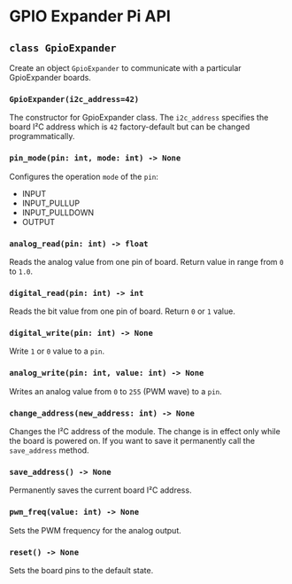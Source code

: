 # GPIO Expander Pi API

## `class GpioExpander`

Create an object `GpioExpander` to communicate with a particular GpioExpander boards.

### `GpioExpander(i2c_address=42)`

The constructor for GpioExpander class. The `i2c_address` specifies the board
I²C address which is `42` factory-default but can be changed programmatically.

### `pin_mode(pin: int, mode: int) -> None`

Configures the operation `mode` of the `pin`:

- INPUT
- INPUT_PULLUP
- INPUT_PULLDOWN
- OUTPUT

### `analog_read(pin: int) -> float`

Reads the analog value from one pin of board. Return value in range from `0` to `1.0`.

### `digital_read(pin: int) -> int`

Reads the bit value from one pin of board. Return `0` or `1` value.

### `digital_write(pin: int) -> None`

Write `1` or `0` value to a `pin`.

### `analog_write(pin: int, value: int) -> None`

Writes an analog value from `0` to `255` (PWM wave) to a `pin`.

### `change_address(new_address: int) -> None`

Changes the I²C address of the module. The change is in effect only while the
board is powered on. If you want to save it permanently call the `save_address`
method.

### `save_address() -> None`

Permanently saves the current board I²C address.

### `pwm_freq(value: int) -> None`

Sets the PWM frequency for the analog output.

### `reset() -> None`

Sets the board pins to the default state.
